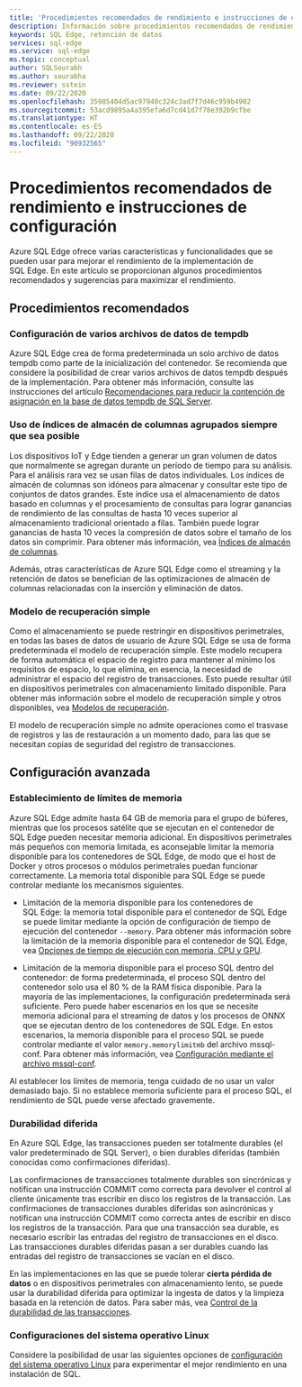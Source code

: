 ```yaml
---
title: 'Procedimientos recomendados de rendimiento e instrucciones de configuración: Azure SQL Edge'
description: Información sobre procedimientos recomendados de rendimiento e instrucciones de configuración en Azure SQL Edge
keywords: SQL Edge, retención de datos
services: sql-edge
ms.service: sql-edge
ms.topic: conceptual
author: SQLSourabh
ms.author: sourabha
ms.reviewer: sstein
ms.date: 09/22/2020
ms.openlocfilehash: 35985404d5ac97940c324c3ad7f7d46c959b4902
ms.sourcegitcommit: 53acd9895a4a395efa6d7cd41d7f78e392b9cfbe
ms.translationtype: HT
ms.contentlocale: es-ES
ms.lasthandoff: 09/22/2020
ms.locfileid: "90932565"
---
```

# <a name="performance-best-practices-and-configuration-guidelines"></a>Procedimientos recomendados de rendimiento e instrucciones de configuración

Azure SQL Edge ofrece varias características y funcionalidades que se pueden usar para mejorar el rendimiento de la implementación de SQL Edge. En este artículo se proporcionan algunos procedimientos recomendados y sugerencias para maximizar el rendimiento. 

## <a name="best-practices"></a>Procedimientos recomendados 

### <a name="configure-multiple-tempdb-data-files"></a>Configuración de varios archivos de datos de tempdb

Azure SQL Edge crea de forma predeterminada un solo archivo de datos tempdb como parte de la inicialización del contenedor. Se recomienda que considere la posibilidad de crear varios archivos de datos tempdb después de la implementación. Para obtener más información, consulte las instrucciones del artículo [Recomendaciones para reducir la contención de asignación en la base de datos tempdb de SQL Server](https://support.microsoft.com/help/2154845/recommendations-to-reduce-allocation-contention-in-sql-server-tempdb-d).

### <a name="use-clustered-columnstore-indexes-where-possible"></a>Uso de índices de almacén de columnas agrupados siempre que sea posible

Los dispositivos IoT y Edge tienden a generar un gran volumen de datos que normalmente se agregan durante un período de tiempo para su análisis. Para el análisis rara vez se usan filas de datos individuales. Los índices de almacén de columnas son idóneos para almacenar y consultar este tipo de conjuntos de datos grandes. Este índice usa el almacenamiento de datos basado en columnas y el procesamiento de consultas para lograr ganancias de rendimiento de las consultas de hasta 10 veces superior al almacenamiento tradicional orientado a filas. También puede lograr ganancias de hasta 10 veces la compresión de datos sobre el tamaño de los datos sin comprimir. Para obtener más información, vea [Índices de almacén de columnas](https://docs.microsoft.com/sql/relational-databases/indexes/columnstore-indexes-overview).

Además, otras características de Azure SQL Edge como el streaming y la retención de datos se benefician de las optimizaciones de almacén de columnas relacionadas con la inserción y eliminación de datos. 

### <a name="simple-recovery-model"></a>Modelo de recuperación simple

Como el almacenamiento se puede restringir en dispositivos perimetrales, en todas las bases de datos de usuario de Azure SQL Edge se usa de forma predeterminada el modelo de recuperación simple. Este modelo recupera de forma automática el espacio de registro para mantener al mínimo los requisitos de espacio, lo que elimina, en esencia, la necesidad de administrar el espacio del registro de transacciones. Esto puede resultar útil en dispositivos perimetrales con almacenamiento limitado disponible. Para obtener más información sobre el modelo de recuperación simple y otros disponibles, vea [Modelos de recuperación](https://docs.microsoft.com/sql/relational-databases/backup-restore/recovery-models-sql-server).

El modelo de recuperación simple no admite operaciones como el trasvase de registros y las de restauración a un momento dado, para las que se necesitan copias de seguridad del registro de transacciones.  

## <a name="advanced-configuration"></a>Configuración avanzada 

### <a name="setting-memory-limits"></a>Establecimiento de límites de memoria

Azure SQL Edge admite hasta 64 GB de memoria para el grupo de búferes, mientras que los procesos satélite que se ejecutan en el contenedor de SQL Edge pueden necesitar memoria adicional. En dispositivos perimetrales más pequeños con memoria limitada, es aconsejable limitar la memoria disponible para los contenedores de SQL Edge, de modo que el host de Docker y otros procesos o módulos perimetrales puedan funcionar correctamente. La memoria total disponible para SQL Edge se puede controlar mediante los mecanismos siguientes. 

- Limitación de la memoria disponible para los contenedores de SQL Edge: la memoria total disponible para el contenedor de SQL Edge se puede limitar mediante la opción de configuración de tiempo de ejecución del contenedor `--memory`. Para obtener más información sobre la limitación de la memoria disponible para el contenedor de SQL Edge, vea [Opciones de tiempo de ejecución con memoria, CPU y GPU](https://docs.docker.com/config/containers/resource_constraints/).

- Limitación de la memoria disponible para el proceso SQL dentro del contenedor: de forma predeterminada, el proceso SQL dentro del contenedor solo usa el 80 % de la RAM física disponible. Para la mayoría de las implementaciones, la configuración predeterminada será suficiente. Pero puede haber escenarios en los que se necesite memoria adicional para el streaming de datos y los procesos de ONNX que se ejecutan dentro de los contenedores de SQL Edge. En estos escenarios, la memoria disponible para el proceso SQL se puede controlar mediante el valor `memory.memorylimitmb` del archivo mssql-conf. Para obtener más información, vea [Configuración mediante el archivo mssql-conf](configure.md#configure-by-using-an-mssqlconf-file).

Al establecer los límites de memoria, tenga cuidado de no usar un valor demasiado bajo. Si no establece memoria suficiente para el proceso SQL, el rendimiento de SQL puede verse afectado gravemente.

### <a name="delayed-durability"></a>Durabilidad diferida

En Azure SQL Edge, las transacciones pueden ser totalmente durables (el valor predeterminado de SQL Server), o bien durables diferidas (también conocidas como confirmaciones diferidas).

Las confirmaciones de transacciones totalmente durables son sincrónicas y notifican una instrucción COMMIT como correcta para devolver el control al cliente únicamente tras escribir en disco los registros de la transacción. Las confirmaciones de transacciones durables diferidas son asincrónicas y notifican una instrucción COMMIT como correcta antes de escribir en disco los registros de la transacción. Para que una transacción sea durable, es necesario escribir las entradas del registro de transacciones en el disco. Las transacciones durables diferidas pasan a ser durables cuando las entradas del registro de transacciones se vacían en el disco. 

En las implementaciones en las que se puede tolerar **cierta pérdida de datos** o en dispositivos perimetrales con almacenamiento lento, se puede usar la durabilidad diferida para optimizar la ingesta de datos y la limpieza basada en la retención de datos. Para saber más, vea [Control de la durabilidad de las transacciones](https://docs.microsoft.com/sql/relational-databases/logs/control-transaction-durability).


### <a name="linux-os-configurations"></a>Configuraciones del sistema operativo Linux 

Considere la posibilidad de usar las siguientes opciones de [configuración del sistema operativo Linux](https://docs.microsoft.com/sql/linux/sql-server-linux-performance-best-practices#linux-os-configuration) para experimentar el mejor rendimiento en una instalación de SQL.







